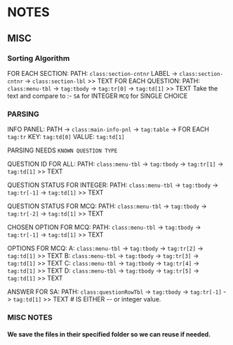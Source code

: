 # NOTES

## MISC

### Sorting Algorithm

FOR EACH SECTION:
    PATH: `class:section-cntnr`
    LABEL -> `class:section-cntnr` -> `class:section-lbl` >> TEXT 
    FOR EACH QUESTION:
        PATH: `class:menu-tbl` -> `tag:tbody` ->  `tag:tr[0]` -> `tag:td[1]` >> TEXT
        Take the text and compare to :-
            `SA` for INTEGER
            `MCQ` for SINGLE CHOICE

### PARSING

INFO PANEL:
    PATH -> `class:main-info-pnl` -> `tag:table` -> FOR EACH `tag:tr`
        KEY: `tag:td[0]`
        VALUE: `tag:td[1]`

PARSING NEEDS `KNOWN QUESTION TYPE`

QUESTION ID FOR ALL:
    PATH: `class:menu-tbl` -> `tag:tbody` ->  `tag:tr[1]` -> `tag:td[1]` >> TEXT 

QUESTION STATUS FOR INTEGER:
    PATH: `class:menu-tbl` -> `tag:tbody` ->  `tag:tr[-1]` -> `tag:td[1]` >> TEXT

QUESTION STATUS FOR MCQ:
    PATH: `class:menu-tbl` -> `tag:tbody` ->  `tag:tr[-2]` -> `tag:td[1]` >> TEXT

CHOSEN OPTION FOR MCQ:
    PATH: `class:menu-tbl` -> `tag:tbody` ->  `tag:tr[-1]` -> `tag:td[1]` >> TEXT

OPTIONS FOR MCQ:
    A: `class:menu-tbl` -> `tag:tbody` ->  `tag:tr[2]` -> `tag:td[1]` >> TEXT
    B: `class:menu-tbl` -> `tag:tbody` ->  `tag:tr[3]` -> `tag:td[1]` >> TEXT
    C: `class:menu-tbl` -> `tag:tbody` ->  `tag:tr[4]` -> `tag:td[1]` >> TEXT
    D: `class:menu-tbl` -> `tag:tbody` ->  `tag:tr[5]` -> `tag:td[1]` >> TEXT

ANSWER FOR SA:
    PATH:  `class:questionRowTbl` -> `tag:tbody` ->  `tag:tr[-1]` -> `tag:td[1]` >> TEXT 
    # IS EITHER -- or integer value.
### MISC NOTES

#### We save the files in their specified folder so we can reuse if needed.

